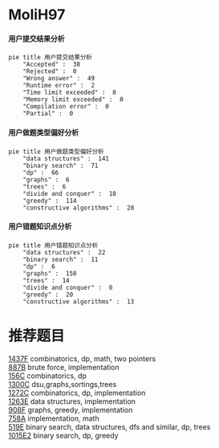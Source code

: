 # MoliH97

<!-- tabs:start -->



#### **用户提交结果分析**

```mermaid
pie title 用户提交结果分析
    "Accepted" :  38
    "Rejected" :  0
    "Wrong answer" :  49
    "Runtime error" :  2
    "Time limit exceeded" :  8
    "Memory limit exceeded" :  0
    "Compilation error" :  0
    "Partial" :  0
```

#### **用户做题类型偏好分析**

```mermaid
pie title 用户做题类型偏好分析
    "data structures" :  141
    "binary search" :  71
    "dp" :  66
    "graphs" :  6
    "trees" :  6
    "divide and conquer" :  18
    "greedy" :  114
    "constructive algorithms" :  28
```
#### **用户错题知识点分析**

```mermaid
pie title 用户错题知识点分析
    "data structures" :  22
    "binary search" :  11
    "dp" :  6
    "graphs" :  150
    "trees" :  14
    "divide and conquer" :  0
    "greedy" :  20
    "constructive algorithms" :  13
```



<!-- tabs:end -->
# 推荐题目
[1437F](https://codeforces.com/contest/1437/problem/F)		combinatorics,
                        dp,
                        math,
                        two pointers		  
[887B](https://codeforces.com/contest/887/problem/B)		brute force,
                        implementation		  
[156C](https://codeforces.com/contest/156/problem/C)		combinatorics,
                        dp		  
[1300C](https://codeforces.com/contest/1300/problem/C)		dsu,graphs,sortings,trees		  
[1272C](https://codeforces.com/contest/1272/problem/C)		combinatorics,
                        dp,
                        implementation		  
[1263E](https://codeforces.com/contest/1263/problem/E)		data structures,
                        implementation		  
[908F](https://codeforces.com/contest/908/problem/F)		graphs,
                        greedy,
                        implementation		  
[758A](https://codeforces.com/contest/758/problem/A)		implementation,
                        math		  
[519E](https://codeforces.com/contest/519/problem/E)		binary search,
                        data structures,
                        dfs and similar,
                        dp,
                        trees		  
[1015E2](https://codeforces.com/contest/1015E/problem/2)		binary search,
                        dp,
                        greedy		  
